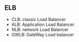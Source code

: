 ## ELB

- CLB: classic Load Balancer
- ALB: Application Load Balancer
- NLB: network Load Balancer
- GWLB: GateWay Load balancer
